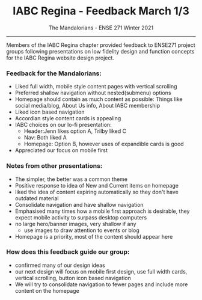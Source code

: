 <h1 align="center">IABC Regina - Feedback March 1/3</h1>
<p align="center">The Mandalorians - ENSE 271 Winter 2021</p>

---
Members of the IABC Regina chapter provided feedback to ENSE271 project groups following presentations on low fidelity design and function concepts for the IABC Regina website design project.

### Feedback for the Mandalorians:

- Liked full width, mobile style content pages with vertical scrolling
- Preferred shallow navigation without nested(submenu) options
- Homepage should contain as much content as possible: Things like social media/blog, About Us info, About IABC membership
- Liked icon based navigation 
- Accordian style content cards is appealing
- IABC choices on our lo-fi presentation: 
    - Header:Jenn likes option A, Trilby liked C
    - Nav: Both liked A
    - Homepage: Option B, however uses of expandible cards is good 
- Appreciated our focus on mobile first

### Notes from other presentations:
- The simpler, the better was a common theme
- Positive response to idea of New and Current items on homepage
- liked the idea of content expiring automatically so they don't have outdated material
- Consolidate navigation and have shallow navigation
- Emphasised many times how a mobile first approach is desirable, they expect mobile activity to surpass desktop computers
- no large hero/banner images, very shallow if any
    - use images to draw attention to events or blog
- Homepage is a priority, most of the content should appear here

### How does this feedback guide our group:
- confirmed many of our design ideas
- our next design will focus on mobile first design, use full width cards, vertical scrolling, button icon based navigation
- We will try to consolidate navigation to fewer pages and include more content on the homepage
